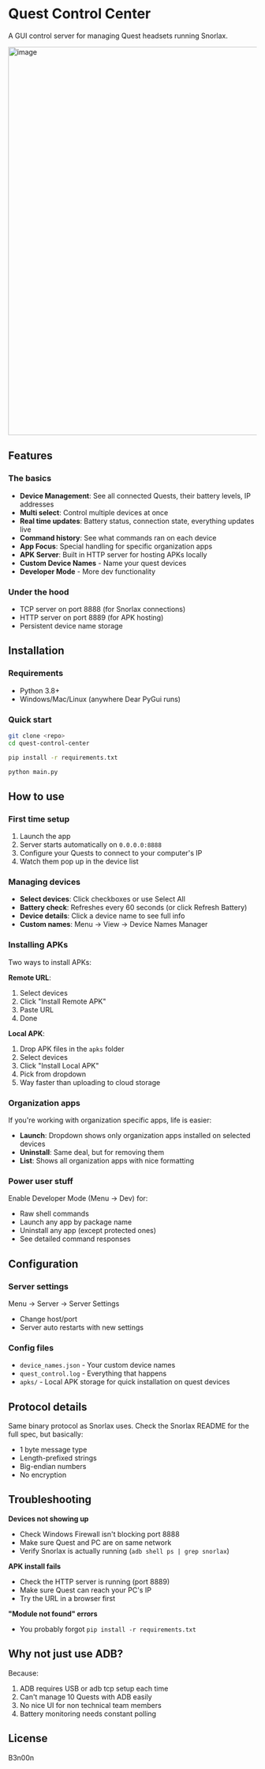 # Quest Control Center

A GUI control server for managing Quest headsets running Snorlax.

<img width="1381" height="785" alt="image" src="https://github.com/user-attachments/assets/c6b34f81-6303-4b63-b97b-2fe039a1c9b3" />

## Features

### The basics
- **Device Management**: See all connected Quests, their battery levels, IP addresses
- **Multi select**: Control multiple devices at once
- **Real time updates**: Battery status, connection state, everything updates live
- **Command history**: See what commands ran on each device
- **App Focus**: Special handling for specific organization apps
- **APK Server**: Built in HTTP server for hosting APKs locally
- **Custom Device Names** - Name your quest devices
- **Developer Mode** - More dev functionality

### Under the hood
- TCP server on port 8888 (for Snorlax connections)
- HTTP server on port 8889 (for APK hosting)
- Persistent device name storage

## Installation

### Requirements
- Python 3.8+
- Windows/Mac/Linux (anywhere Dear PyGui runs)

### Quick start
```bash
git clone <repo>
cd quest-control-center

pip install -r requirements.txt

python main.py
```

## How to use

### First time setup
1. Launch the app
2. Server starts automatically on `0.0.0.0:8888`
3. Configure your Quests to connect to your computer's IP
4. Watch them pop up in the device list

### Managing devices
- **Select devices**: Click checkboxes or use Select All
- **Battery check**: Refreshes every 60 seconds (or click Refresh Battery)
- **Device details**: Click a device name to see full info
- **Custom names**: Menu → View → Device Names Manager

### Installing APKs
Two ways to install APKs:

**Remote URL**:
1. Select devices
2. Click "Install Remote APK"
3. Paste URL
4. Done

**Local APK**:
1. Drop APK files in the `apks` folder
2. Select devices
3. Click "Install Local APK"
4. Pick from dropdown
5. Way faster than uploading to cloud storage

### Organization apps
If you're working with organization specific apps, life is easier:
- **Launch**: Dropdown shows only organization apps installed on selected devices
- **Uninstall**: Same deal, but for removing them
- **List**: Shows all organization apps with nice formatting

### Power user stuff
Enable Developer Mode (Menu → Dev) for:
- Raw shell commands
- Launch any app by package name
- Uninstall any app (except protected ones)
- See detailed command responses

## Configuration

### Server settings
Menu → Server → Server Settings
- Change host/port
- Server auto restarts with new settings

### Config files
- `device_names.json` - Your custom device names
- `quest_control.log` - Everything that happens
- `apks/` - Local APK storage for quick installation on quest devices

## Protocol details

Same binary protocol as Snorlax uses. Check the Snorlax README for the full spec, but basically:
- 1 byte message type
- Length-prefixed strings
- Big-endian numbers
- No encryption

## Troubleshooting

**Devices not showing up**
- Check Windows Firewall isn't blocking port 8888
- Make sure Quest and PC are on same network
- Verify Snorlax is actually running (`adb shell ps | grep snorlax`)

**APK install fails**
- Check the HTTP server is running (port 8889)
- Make sure Quest can reach your PC's IP
- Try the URL in a browser first

**"Module not found" errors**
- You probably forgot `pip install -r requirements.txt`

## Why not just use ADB?

Because:
1. ADB requires USB or adb tcp setup each time
2. Can't manage 10 Quests with ADB easily  
3. No nice UI for non technical team members
4. Battery monitoring needs constant polling

## License

B3n00n
